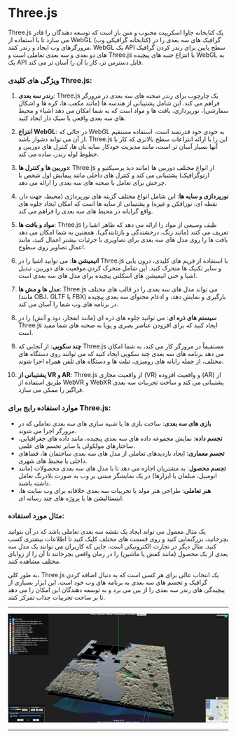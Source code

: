 # Three.js

Three.js یک کتابخانه جاوا اسکریپت محبوب و متن باز است که توسعه دهندگان را قادر می سازد تا با استفاده از WebGL (کتابخانه گرافیکی وب) گرافیک های سه بعدی را در مرورگرهای وب ایجاد و رندر کنند. WebGL یک API سطح پایین برای رندر کردن گرافیک های دو بعدی و سه بعدی تعاملی است و Three.js با انتزاع جنبه های پیچیده WebGL به یک API قابل دسترس تر، کار با آن را آسان تر می کند.

### ویژگی های کلیدی Three.js:

1. **رندر سه بعدی**: Three.js یک چارچوب برای رندر صحنه های سه بعدی در مرورگر فراهم می کند. این شامل پشتیبانی از هندسه ها (مانند مکعب ها، کره ها و اشکال سفارشی)، نورپردازی، بافت ها و مواد است که به شما امکان می دهد اشیاء و محیط های سه بعدی واقعی یا سبک دار ایجاد کنید.

2. **انتزاع WebGL**: در حالی که WebGL به خودی خود قدرتمند است، استفاده مستقیم از آن می تواند دشوار باشد. Three.js این را با ارائه انتزاعات سطح بالاتری که کار با آنها بسیار آسان تر است، مانند مدیریت خودکار سایه بان ها، کنترل های دوربین و خطوط لوله رندر، ساده می کند.

3. **دوربین ها و کنترل ها**: Three.js از انواع مختلف دوربین ها (مانند دید پرسپکتیو و ارتوگرافیک) پشتیبانی می کند و کنترل های داخلی مانند پیمایش اول شخص یا چرخش برای تعامل با صحنه های سه بعدی را ارائه می دهد.

4. **نورپردازی و سایه ها**: این شامل انواع مختلف گزینه های نورپردازی (محیط، جهت دار، نقطه ای، نورافکن و غیره) و پشتیبانی از سایه ها است که امکان ایجاد جلوه های واقع گرایانه در محیط های سه بعدی را فراهم می کند.

5. **مواد و بافت ها**: Three.js طیف وسیعی از مواد را ارائه می دهد که ظاهر اشیا را تعریف می کنند (مانند رنگ، درخشندگی و بازتابندگی). همچنین به شما امکان می دهد بافت ها را روی مدل های سه بعدی برای تصاویری با جزئیات بیشتر اعمال کنید، مانند اعمال تصاویر روی سطوح.

6. **انیمیشن ها**: می توانید اشیا را در Three.js با استفاده از فریم های کلیدی، درون یابی و سایر تکنیک ها متحرک کنید. این شامل متحرک کردن موقعیت های دوربین، تبدیل اشیا و حتی انیمیشن های اسکلتی پیچیده برای مدل های سه بعدی است.

7. **مدل ها و مش ها**: Three.js می تواند مدل های سه بعدی را در قالب های مختلف (مانند OBJ، GLTF یا FBX) بارگیری و نمایش دهد، و ادغام محتوای سه بعدی پیچیده در برنامه های وب شما را آسان می کند.

8. **سیستم های ذره ای**: می توانید جلوه های ذره ای (مانند انفجار، دود و آتش) را در Three.js ایجاد کنید که برای افزودن عناصر بصری و پویا به صحنه های شما مفید است.

9. **چند سکویی**: از آنجایی که Three.js مستقیماً در مرورگر کار می کند، به شما امکان می دهد برنامه های سه بعدی چند سکویی ایجاد کنید که می توانند روی دستگاه های مختلف، از جمله رایانه های رومیزی، تبلت ها و دستگاه های تلفن همراه اجرا شوند.

10. **پشتیبانی از VR و AR**: Three.js از واقعیت مجازی (VR) و واقعیت افزوده (AR) از طریق استفاده از WebVR و WebXR پشتیبانی می کند و ساخت تجربیات سه بعدی فراگیر را ممکن می سازد.

### موارد استفاده رایج برای Three.js:

- **بازی های سه بعدی**: ساخت بازی ها یا شبیه سازی های سه بعدی تعاملی که در مرورگر اجرا می شوند.
- **تجسم داده**: نمایش مجموعه داده های سه بعدی پیچیده، مانند داده های جغرافیایی، ساختارهای مولکولی یا سایر تجسم های علمی.
- **تجسم معماری**: ایجاد بازدیدهای تعاملی از مدل های سه بعدی ساختمان ها، فضاهای داخلی یا محیط های شهری.
- **تجسم محصول**: به مشتریان اجازه می دهد تا با مدل های سه بعدی محصولات (مانند اتومبیل، مبلمان یا ابزارها) در یک نمایشگر مبتنی بر وب به صورت بلادرنگ تعامل داشته باشند.
- **هنر تعاملی**: طراحی هنر مولد یا تجربیات سه بعدی خلاقانه برای وب سایت ها، اینستالیشن ها یا پروژه های چند رسانه ای.

### مثال مورد استفاده:

یک مثال معمول می تواند ایجاد یک نقشه سه بعدی تعاملی باشد که در آن بتوانید بچرخانید، بزرگنمایی کنید و روی قسمت های مختلف کلیک کنید تا اطلاعات بیشتری کسب کنید. مثال دیگر در تجارت الکترونیکی است، جایی که کاربران می توانند یک مدل سه بعدی از یک محصول (مانند کفش یا ماشین) را در زمان واقعی بچرخانند تا آن را از زوایای مختلف مشاهده کنند.

به طور کلی، Three.js یک انتخاب عالی برای هر کسی است که به دنبال اضافه کردن گرافیک و تجسم های سه بعدی به برنامه های وب خود است. این ابزار بسیاری از پیچیدگی های رندر سه بعدی را از بین می برد و به توسعه دهندگان این امکان را می دهد تا بر ساخت تجربیات جذاب تمرکز کنند.

---
![تصویر نتیجه یک شبکه ساده](/resources/ThreeJs/images/sample-1.PNG)

---
